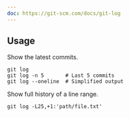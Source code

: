 ```yaml
---
doc: https://git-scm.com/docs/git-log
---
```


## Usage

Show the latest commits.

```shell
git log
git log -n 5       # Last 5 commits
git log --oneline  # Simplified output
```

Show full history of a line range.

```shell
git log -L25,+1:'path/file.txt'
```
